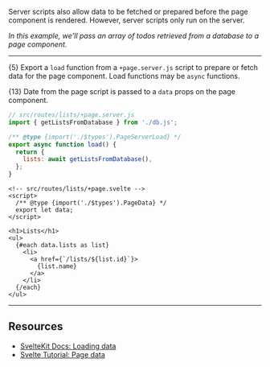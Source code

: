 Server scripts also allow data to be fetched or prepared before the page component is rendered. However, server scripts only run on the server.

*In this example, we'll pass an array of todos retrieved from a database to a page component.*

---

{5} Export a `load` function from a `+page.server.js` script to prepare or fetch data for the page component. Load functions may be `async` functions.

{13} Date from the page script is passed to a `data` props on the page component.

```js
// src/routes/lists/+page.server.js
import { getListsFromDatabase } from './db.js';

/** @type {import('./$types').PageServerLoad} */
export async function load() {
  return {
    lists: await getListsFromDatabase(),
  };
}
```

```svelte
<!-- src/routes/lists/+page.svelte -->
<script>
  /** @type {import('./$types').PageData} */
  export let data;
</script>

<h1>Lists</h1>
<ul>
  {#each data.lists as list}
    <li>
      <a href={`/lists/${list.id}`}>
        {list.name}
      </a>
    </li>
  {/each}
</ul>
```

---

## Resources

- [SvelteKit Docs: Loading data](https://kit.svelte.dev/docs/load)
- [Svelte Tutorial: Page data](https://learn.svelte.dev/tutorial/page-data)
